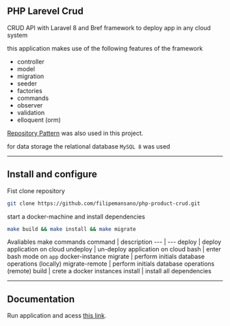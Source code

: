## PHP Larevel Crud
CRUD API with Laravel 8 and Bref framework to deploy app in any cloud system

this application makes use of the following features of the framework

- controller
- model
- migration
- seeder
- factories
- commands
- observer
- validation
- elloquent (orm)

[Repository Pattern](https://medium.com/@renicius.pagotto/entendendo-o-repository-pattern-fcdd0c36b63b) was also used in this project.

for data storage the relational database `MySQL 8` was used

---

## Install and configure
Fist clone repository
```bash
git clone https://github.com/filipemansano/php-product-crud.git
```

start a docker-machine and install dependencies
```bash
make build && make install && make migrate
```

Avaliables make commands
command | description
--- | ---
deploy | deploy application on cloud
undeploy | un-deploy application on cloud
bash | enter bash mode on `app` docker-instance
migrate | perform initials database operations (locally)
migrate-remote | perform initials database operations (remote)
build | crete a docker instances
install | install all dependencies

---

## Documentation
Run application and acess [this link](http://localhost:8000/docs/index.html).

